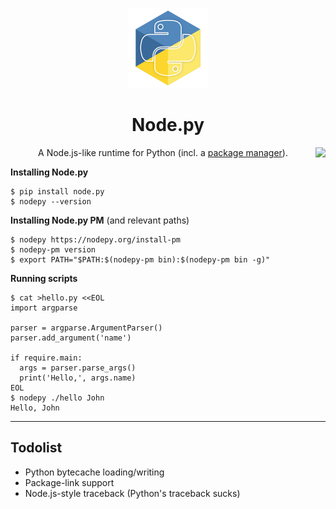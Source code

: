 <p align="center"><img src=".assets/nodepy-logo.png" height="128px"></p>
<h1 align="center">Node.py</h1>
<img align="right" src="https://img.shields.io/badge/License-MIT-yellow.svg">
<p align="center">
  A Node.js-like runtime for Python (incl. a
  <a href="https://github.com/nodepy/nodepy-pm">package manager</a>).
</p>

__Installing Node.py__

```
$ pip install node.py
$ nodepy --version
```

__Installing Node.py PM__ (and relevant paths)

  [Node.py PM]: https://github.com/nodepy/nodepy

```
$ nodepy https://nodepy.org/install-pm
$ nodepy-pm version
$ export PATH="$PATH:$(nodepy-pm bin):$(nodepy-pm bin -g)"
```

__Running scripts__

```
$ cat >hello.py <<EOL
import argparse

parser = argparse.ArgumentParser()
parser.add_argument('name')

if require.main:
  args = parser.parse_args()
  print('Hello,', args.name)
EOL
$ nodepy ./hello John
Hello, John
```

---

## Todolist

* Python bytecache loading/writing
* Package-link support
* Node.js-style traceback (Python's traceback sucks)

